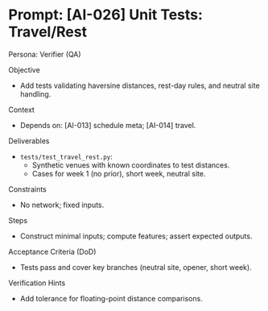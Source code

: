 # Prompt: [AI-026] Unit Tests: Travel/Rest

Persona: Verifier (QA)

Objective
- Add tests validating haversine distances, rest-day rules, and neutral site handling.

Context
- Depends on: [AI-013] schedule meta; [AI-014] travel.

Deliverables
- `tests/test_travel_rest.py`:
  - Synthetic venues with known coordinates to test distances.
  - Cases for week 1 (no prior), short week, neutral site.

Constraints
- No network; fixed inputs.

Steps
- Construct minimal inputs; compute features; assert expected outputs.

Acceptance Criteria (DoD)
- Tests pass and cover key branches (neutral site, opener, short week).

Verification Hints
- Add tolerance for floating-point distance comparisons.

